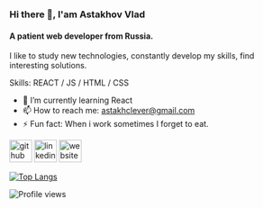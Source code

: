 ### Hi there 👋, I'am Astakhov Vlad
#### A patient web developer from Russia.
I like to study new technologies, constantly develop my skills, find interesting solutions.

Skills: REACT / JS / HTML / CSS

- 🌱 I’m currently learning React 
- 📫 How to reach me: astakhclever@gmail.com 
- ⚡ Fun fact: When i work sometimes I forget to eat. 


[<img src='https://cdn.jsdelivr.net/npm/simple-icons@3.0.1/icons/github.svg' alt='github' height='40'>](https://github.com/AstakhovV)  [<img src='https://cdn.jsdelivr.net/npm/simple-icons@3.0.1/icons/linkedin.svg' alt='linkedin' height='40'>](https://www.linkedin.com/in/https://www.linkedin.com/in/vladislav-astakhov-4a2107208//)  [<img src='https://cdn.jsdelivr.net/npm/simple-icons@3.0.1/icons/icloud.svg' alt='website' height='40'>](https://www.linkedin.com/in/vladislav-astakhov-4a2107208/)  

[![Top Langs](https://github-readme-stats.vercel.app/api/top-langs/?username=AstakhovV)](https://github.com/anuraghazra/github-readme-stats)

![Profile views](https://gpvc.arturio.dev/AstakhovV)  
